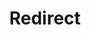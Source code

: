 ﻿---
layout: src/layouts/Redirect.astro
title: Redirect
redirect: https://yamldoc.liuyan.wang/docs/support/compatibility
pubDate:  2023-01-01
navSearch: false
navSitemap: false
navMenu: false
---

